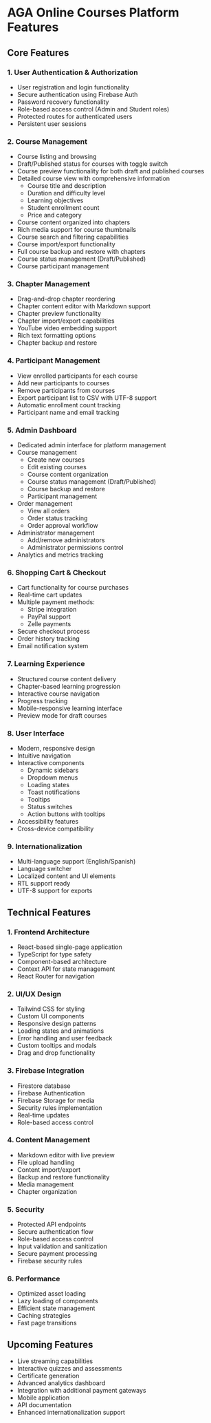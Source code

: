 # AGA Online Courses Platform Features

## Core Features

### 1. User Authentication & Authorization
- User registration and login functionality
- Secure authentication using Firebase Auth
- Password recovery functionality
- Role-based access control (Admin and Student roles)
- Protected routes for authenticated users
- Persistent user sessions

### 2. Course Management
- Course listing and browsing
- Draft/Published status for courses with toggle switch
- Course preview functionality for both draft and published courses
- Detailed course view with comprehensive information
  - Course title and description
  - Duration and difficulty level
  - Learning objectives
  - Student enrollment count
  - Price and category
- Course content organized into chapters
- Rich media support for course thumbnails
- Course search and filtering capabilities
- Course import/export functionality
- Full course backup and restore with chapters
- Course status management (Draft/Published)
- Course participant management

### 3. Chapter Management
- Drag-and-drop chapter reordering
- Chapter content editor with Markdown support
- Chapter preview functionality
- Chapter import/export capabilities
- YouTube video embedding support
- Rich text formatting options
- Chapter backup and restore

### 4. Participant Management
- View enrolled participants for each course
- Add new participants to courses
- Remove participants from courses
- Export participant list to CSV with UTF-8 support
- Automatic enrollment count tracking
- Participant name and email tracking

### 5. Admin Dashboard
- Dedicated admin interface for platform management
- Course management
  - Create new courses
  - Edit existing courses
  - Course content organization
  - Course status management (Draft/Published)
  - Course backup and restore
  - Participant management
- Order management
  - View all orders
  - Order status tracking
  - Order approval workflow
- Administrator management
  - Add/remove administrators
  - Administrator permissions control
- Analytics and metrics tracking

### 6. Shopping Cart & Checkout
- Cart functionality for course purchases
- Real-time cart updates
- Multiple payment methods:
  - Stripe integration
  - PayPal support
  - Zelle payments
- Secure checkout process
- Order history tracking
- Email notification system

### 7. Learning Experience
- Structured course content delivery
- Chapter-based learning progression
- Interactive course navigation
- Progress tracking
- Mobile-responsive learning interface
- Preview mode for draft courses

### 8. User Interface
- Modern, responsive design
- Intuitive navigation
- Interactive components
  - Dynamic sidebars
  - Dropdown menus
  - Loading states
  - Toast notifications
  - Tooltips
  - Status switches
  - Action buttons with tooltips
- Accessibility features
- Cross-device compatibility

### 9. Internationalization
- Multi-language support (English/Spanish)
- Language switcher
- Localized content and UI elements
- RTL support ready
- UTF-8 support for exports

## Technical Features

### 1. Frontend Architecture
- React-based single-page application
- TypeScript for type safety
- Component-based architecture
- Context API for state management
- React Router for navigation

### 2. UI/UX Design
- Tailwind CSS for styling
- Custom UI components
- Responsive design patterns
- Loading states and animations
- Error handling and user feedback
- Custom tooltips and modals
- Drag and drop functionality

### 3. Firebase Integration
- Firestore database
- Firebase Authentication
- Firebase Storage for media
- Security rules implementation
- Real-time updates
- Role-based access control

### 4. Content Management
- Markdown editor with live preview
- File upload handling
- Content import/export
- Backup and restore functionality
- Media management
- Chapter organization

### 5. Security
- Protected API endpoints
- Secure authentication flow
- Role-based access control
- Input validation and sanitization
- Secure payment processing
- Firebase security rules

### 6. Performance
- Optimized asset loading
- Lazy loading of components
- Efficient state management
- Caching strategies
- Fast page transitions

## Upcoming Features
- Live streaming capabilities
- Interactive quizzes and assessments
- Certificate generation
- Advanced analytics dashboard
- Integration with additional payment gateways
- Mobile application
- API documentation
- Enhanced internationalization support